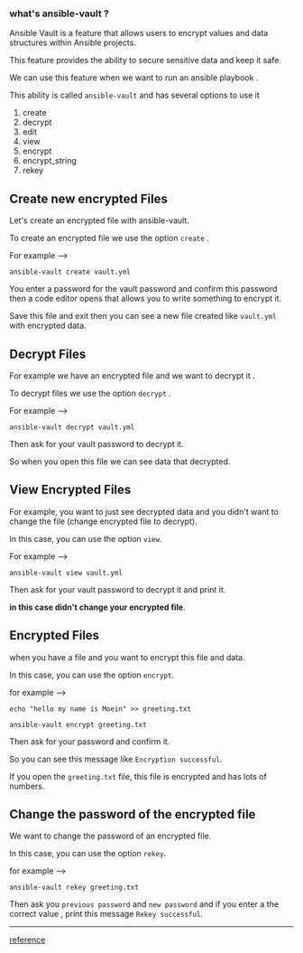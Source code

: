 ### what's ansible-vault ? 

Ansible Vault is a feature that allows users to encrypt values and data structures within Ansible projects. 

This feature provides the ability to secure sensitive data and keep it safe.

We can use this feature when we want to run an ansible playbook .

This ability is called `ansible-vault` and has several options to use it 

<ol>
  <li>create</li>
  <li>decrypt</li>
  <li>edit</li>
  <li>view</li>
  <li>encrypt</li>
  <li>encrypt_string</li>
  <li>rekey</li>
</ol>

## Create new encrypted Files

Let's create an encrypted file with ansible-vault.

To create an encrypted file we use the option `create` .

For example --> 

`ansible-vault create vault.yml`

You enter a password for the vault password and confirm this password then a code editor opens that allows you to write something to encrypt it.

Save this file and exit then you can see a new file created like `vault.yml` with encrypted data.

## Decrypt Files

For example we have an encrypted file and we want to decrypt it .

To decrypt files we use the option `decrypt` .

For example --> 

`ansible-vault decrypt vault.yml`

Then ask for your vault password to decrypt it.

So when you open this file we can see data that decrypted.

## View Encrypted Files

For example, you want to just see decrypted data and you didn't want to change the file (change encrypted file to decrypt).

In this case, you can use the option `view`.

For example --> 

`ansible-vault view vault.yml`

Then ask for your vault password to decrypt it and print it.

**in this case didn't change your encrypted file**.


## Encrypted Files

when you have a file and you want to encrypt this file and data.

In this case, you can use the option `encrypt`.

for example --> 

`echo "hello my name is Moein" >> greeting.txt`

`ansible-vault encrypt greeting.txt`

Then ask for your password and confirm it.

So you can see this message like `Encryption successful`.

If you open the `greeting.txt` file, this file is encrypted and has lots of numbers.

## Change the password of the encrypted file

We want to change the password of an encrypted file.

In this case, you can use the option `rekey`.

for example --> 

`ansible-vault rekey greeting.txt`

Then ask you `previous password` and `new password` and if you enter a the correct value , print this message `Rekey successful`.


----

[reference](https://www.digitalocean.com/community/tutorials/how-to-use-vault-to-protect-sensitive-ansible-data)